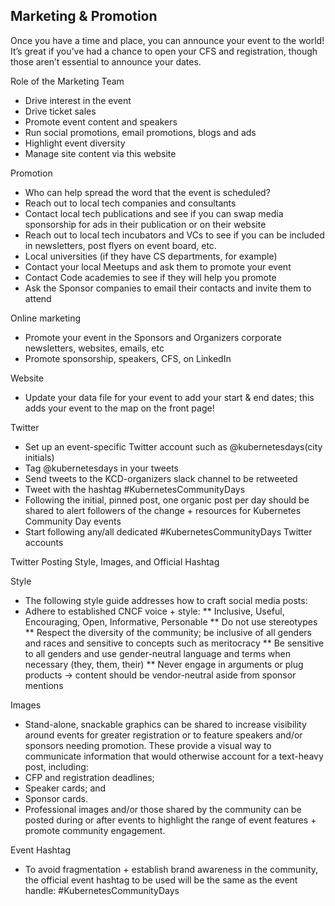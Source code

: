 ## Marketing & Promotion

Once you have a time and place, you can announce your event to the world! It’s great if you’ve had a chance to open your CFS and registration, though those aren’t essential to announce your dates.

Role of the Marketing Team

* Drive interest in the event
* Drive ticket sales
* Promote event content and speakers
* Run social promotions, email promotions, blogs and ads
* Highlight event diversity
* Manage site content via this website 

Promotion

* Who can help spread the word that the event is scheduled?
 * Reach out to local tech companies and consultants
 * Contact local tech publications and see if you can swap media sponsorship for ads in their publication or on their website
 * Reach out to local tech incubators and VCs to see if you can be included in newsletters, post flyers on event board, etc.
 * Local universities (if they have CS departments, for example)
 * Contact your local Meetups and ask them to promote your event 
 * Contact Code academies to see if they will help you promote
 * Ask the Sponsor companies to email their contacts and invite them to attend

Online marketing

* Promote your event in the Sponsors and Organizers corporate newsletters, websites, emails, etc
* Promote sponsorship, speakers, CFS, on LinkedIn

Website

* Update your data file for your event to add your start & end dates; this adds your event to the map on the front page!

Twitter 
* Set up an event-specific Twitter account such as @kubernetesdays(city initials)
* Tag @kubernetesdays in your tweets 
* Send tweets to the KCD-organizers slack channel to be retweeted
* Tweet with the hashtag #KubernetesCommunityDays
* Following the initial, pinned post, one organic post per day should be shared to alert followers of the change + resources for Kubernetes Community Day events
* Start following any/all dedicated #KubernetesCommunityDays Twitter accounts

Twitter Posting Style, Images, and Official Hashtag

Style

* The following style guide addresses how to craft social media posts:
* Adhere to established CNCF voice + style:
** Inclusive, Useful, Encouraging, Open, Informative, Personable
** Do not use stereotypes
** Respect the diversity of the community; be inclusive of all genders and races and sensitive to concepts such as meritocracy
** Be sensitive to all genders and use gender-neutral language and terms when necessary (they, them, their)
** Never engage in arguments or plug products → content should be vendor-neutral aside from sponsor mentions

Images

* Stand-alone, snackable graphics can be shared to increase visibility around events for greater registration or to feature speakers and/or sponsors needing promotion. These provide a visual way to communicate information that would otherwise account for a text-heavy post, including:
* CFP and registration deadlines;
* Speaker cards; and
* Sponsor cards.
* Professional images and/or those shared by the community can be posted during or after events to highlight the range of event features + promote community engagement.

Event Hashtag

* To avoid fragmentation + establish brand awareness in the community, the official event hashtag to be used will be the same as the event handle: #KubernetesCommunityDays
